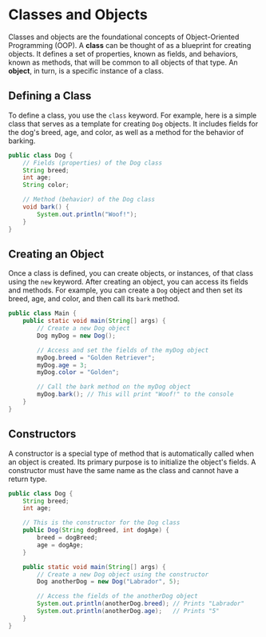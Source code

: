# Classes and Objects

Classes and objects are the foundational concepts of Object-Oriented Programming (OOP). A **class** can be thought of as a blueprint for creating objects. It defines a set of properties, known as fields, and behaviors, known as methods, that will be common to all objects of that type. An **object**, in turn, is a specific instance of a class.

## Defining a Class

To define a class, you use the `class` keyword. For example, here is a simple class that serves as a template for creating `Dog` objects. It includes fields for the dog's breed, age, and color, as well as a method for the behavior of barking.

```java
public class Dog {
    // Fields (properties) of the Dog class
    String breed;
    int age;
    String color;

    // Method (behavior) of the Dog class
    void bark() {
        System.out.println("Woof!");
    }
}
```

## Creating an Object

Once a class is defined, you can create objects, or instances, of that class using the `new` keyword. After creating an object, you can access its fields and methods. For example, you can create a `Dog` object and then set its breed, age, and color, and then call its `bark` method.

```java
public class Main {
    public static void main(String[] args) {
        // Create a new Dog object
        Dog myDog = new Dog();

        // Access and set the fields of the myDog object
        myDog.breed = "Golden Retriever";
        myDog.age = 3;
        myDog.color = "Golden";

        // Call the bark method on the myDog object
        myDog.bark(); // This will print "Woof!" to the console
    }
}
```

## Constructors

A constructor is a special type of method that is automatically called when an object is created. Its primary purpose is to initialize the object's fields. A constructor must have the same name as the class and cannot have a return type.

```java
public class Dog {
    String breed;
    int age;

    // This is the constructor for the Dog class
    public Dog(String dogBreed, int dogAge) {
        breed = dogBreed;
        age = dogAge;
    }

    public static void main(String[] args) {
        // Create a new Dog object using the constructor
        Dog anotherDog = new Dog("Labrador", 5);

        // Access the fields of the anotherDog object
        System.out.println(anotherDog.breed); // Prints "Labrador"
        System.out.println(anotherDog.age);   // Prints "5"
    }
}
```
